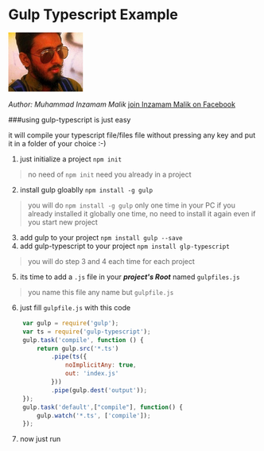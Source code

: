 # Gulp Typescript Example
 

![alt](img/img.jpg)

*Author: Muhammad Inzamam Malik*
[join Inzamam Malik on Facebook](http://link)


###using gulp-typescript is just easy

it will compile your typescript file/files file without pressing any key and put it in a folder of your choice :-)

1. just initialize a project `npm init`
> no need of `npm init` need you already in a project
2. install gulp gloablly `npm install -g gulp`
> you will do `npm install -g gulp` only one time in your PC if you already installed it globally one time, no need to install it again even if you start new project 
3. add gulp to your project `npm install gulp --save`
4. add gulp-typescript to your project `npm install glp-typescript`
> you will do step 3 and 4 each time for each project
5. its time to add a `.js` file in your ***project's Root*** named `gulpfiles.js` 
>you name this file any name but `gulpfile.js`
6. just fill `gulpfile.js` with this code
```javascript
	var gulp = require('gulp');
	var ts = require('gulp-typescript');	
	gulp.task('compile', function () {
		return gulp.src('*.ts')
			.pipe(ts({
				noImplicitAny: true,
				out: 'index.js'
			}))
			.pipe(gulp.dest('output'));
	});
	gulp.task('default',["compile"], function() {
		gulp.watch('*.ts', ['compile']);
	});
```
7. now just run 

